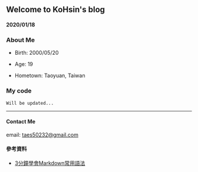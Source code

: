 ## Welcome to KoHsin's blog 
#### 2020/01/18


### About Me

+ Birth: 2000/05/20

+ Age: 19

+ Hometown: Taoyuan, Taiwan

### My code

```
Will be updated...
```
---

#### Contact Me

email: <taes50232@gmail.com>
 
 
 

#### 參考資料
* [3分鐘學會Markdown常用語法](https://tiida54.github.io/2018/01/03/3%E5%88%86%E9%90%98%E5%AD%B8%E6%9C%83Markdown%E5%B8%B8%E7%94%A8%E8%AA%9E%E6%B3%95/)
